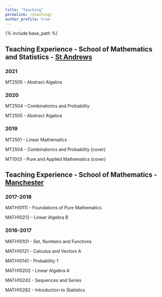 ```yaml
---
title: "Teaching"
permalink: /teaching/
author_profile: true
---
```

{% include base_path %}

## Teaching Experience -  School of Mathematics and Statistics - [St Andrews](https://www.st-andrews.ac.uk/maths/)

### 2021

MT2505 - Abstract Algebra

### 2020

MT2504 - Combinatorics and Probability

MT2505 - Abstract Algebra

### 2019

MT2501 - Linear Mathematics

MT2504 - Combinatorics and Probability (cover)

MT1003 - Pure and Applied Mathematics (cover)

## Teaching Experience - School of Mathematics - [Manchester](https://www.maths.manchester.ac.uk)

### 2017-2018

MATH10111 - Foundations of Pure Mathematics

MATH10212 - Linear Algebra B

### 2016-2017

MATH10101 - Set, Numbers and Functions

MATH10121 - Calculus and Vectors A

MATH10141 - Probability 1

MATH10202 - Linear Algebra A

MATH10242 - Sequences and Series

MATH10282 - Introduction to Statistics
